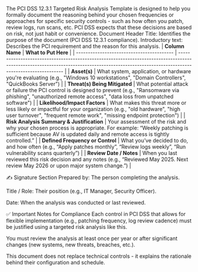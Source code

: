 The PCI DSS 12.3.1 Targeted Risk Analysis Template is designed to help you formally document the reasoning behind your chosen frequencies or approaches for specific security controls - such as how often you patch, review logs, run scans, etc. PCI DSS expects that these decisions are based on risk, not just habit or convenience.
Document Header
Title: Identifies the purpose of the document (PCI DSS 12.3.1 compliance).
Introductory text: Describes the PCI requirement and the reason for this analysis.
| **Column Name**                           | **What to Put Here**                                                                                                                                                                      |
| ----------------------------------------- | ----------------------------------------------------------------------------------------------------------------------------------------------------------------------------------------- |
| **Asset(s)**                              | What system, application, or hardware you're evaluating (e.g., "Windows 10 workstations", "Domain Controllers", "QuickBooks Server")                                                      |
| **Threat(s) Being Mitigated**             | What potential attack or failure the PCI control is designed to prevent (e.g., "Ransomware via phishing", "unauthorized remote access", "data loss from unpatched software")              |
| **Likelihood/Impact Factors**             | What makes this threat more or less likely or impactful for your organization (e.g., "old hardware", "high user turnover", "frequent remote work", "missing endpoint protection")         |
| **Risk Analysis Summary & Justification** | Your assessment of the risk and why your chosen process is appropriate. For example: “Weekly patching is sufficient because AV is updated daily and remote access is tightly controlled.” |
| **Defined Frequency or Control**          | What you’ve decided to do, and how often (e.g., “Apply patches monthly”, “Review logs weekly”, “Run vulnerability scans quarterly”)                                                       |
| **Review Date / Notes**                   | When you last reviewed this risk decision and any notes (e.g., “Reviewed May 2025. Next review May 2026 or upon major system change.”)                                                    |

✍️ Signature Section
Prepared by: The person completing the analysis.

Title / Role: Their position (e.g., IT Manager, Security Officer).

Date: When the analysis was conducted or last reviewed.

✅ Important Notes for Compliance
Each control in PCI DSS that allows for flexible implementation (e.g., patching frequency, log review cadence) must be justified using a targeted risk analysis like this.

You must review the analysis at least once per year or after significant changes (new systems, new threats, breaches, etc.).

This document does not replace technical controls - it explains the rationale behind their configuration and schedule.
